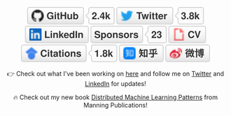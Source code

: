 <p align="center">
	<a href="https://github.com/terrytangyuan"><img src="imgs/github.svg" alt="GitHub"></a>
	<a href="https://twitter.com/TerryTangYuan"><img src="imgs/twitter.svg" alt="Twitter"></a>
	<a href="https://www.linkedin.com/in/terrytangyuan"><img src="imgs/linkedin.svg" alt="LinkedIn"></a>
	<a href="https://github.com/sponsors/terrytangyuan"><img src="imgs/sponsors.svg" alt="Sponsors"></a>
	<a href="https://terrytangyuan.github.io/cv.html"><img src="imgs/cv.svg" alt="Curriculum Vitae"></a>
	<a href="https://scholar.google.com/citations?user=2GYttqUAAAAJ&hl=en"><img src="imgs/citations.svg" alt="Citations"></a>
	<a href="https://www.zhihu.com/people/terrytangyuan"><img src="imgs/zhihu.svg" alt="知乎"></a>
	<a href="https://weibo.com/5681818134"><img src="imgs/weibo.svg" alt="微博"></a>
</p>

<p align="center">👉 Check out what I've been working on 
	<a href="https://github.com/sponsors/terrytangyuan">here</a> and follow me on <a href="https://twitter.com/TerryTangYuan">Twitter</a> and <a href="https://www.linkedin.com/in/terrytangyuan">LinkedIn</a> for updates!
</p>
<p align="center">🔥 Check out my new book 
	<a href="https://bit.ly/2RKv8Zo">Distributed Machine Learning Patterns</a> from Manning Publications!
</p>

